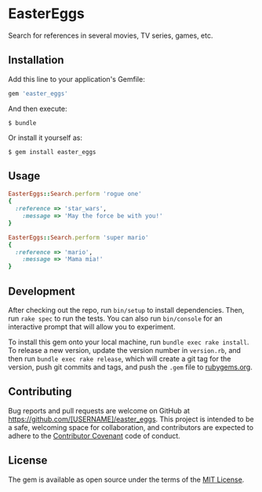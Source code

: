 # EasterEggs

Search for references in several movies, TV series, games, etc.

## Installation

Add this line to your application's Gemfile:

```ruby
gem 'easter_eggs'
```

And then execute:

    $ bundle

Or install it yourself as:

    $ gem install easter_eggs

## Usage

```ruby
EasterEggs::Search.perform 'rogue one'
{
  :reference => 'star_wars',
    :message => 'May the force be with you!'
}
```

```ruby
EasterEggs::Search.perform 'super mario'
{
  :reference => 'mario',
    :message => 'Mama mia!'
}
```

## Development

After checking out the repo, run `bin/setup` to install dependencies. Then, run `rake spec` to run the tests. You can also run `bin/console` for an interactive prompt that will allow you to experiment.

To install this gem onto your local machine, run `bundle exec rake install`. To release a new version, update the version number in `version.rb`, and then run `bundle exec rake release`, which will create a git tag for the version, push git commits and tags, and push the `.gem` file to [rubygems.org](https://rubygems.org).

## Contributing

Bug reports and pull requests are welcome on GitHub at https://github.com/[USERNAME]/easter_eggs. This project is intended to be a safe, welcoming space for collaboration, and contributors are expected to adhere to the [Contributor Covenant](http://contributor-covenant.org) code of conduct.


## License

The gem is available as open source under the terms of the [MIT License](http://opensource.org/licenses/MIT).
